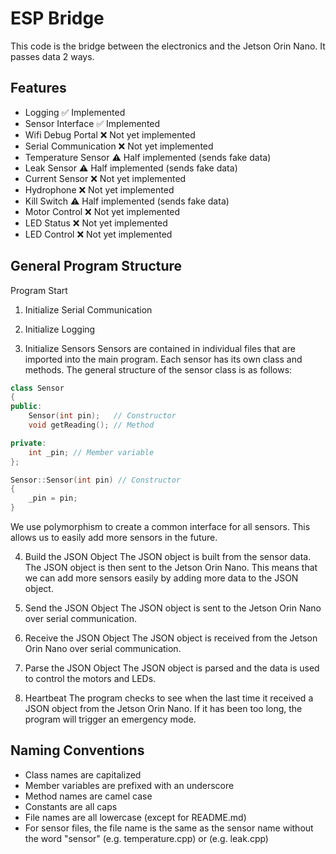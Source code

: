 # ESP Bridge

This code is the bridge between the electronics and the Jetson Orin Nano. It passes data 2 ways.

## Features

- Logging ✅ Implemented
- Sensor Interface ✅ Implemented
- Wifi Debug Portal ❌ Not yet implemented
- Serial Communication ❌ Not yet implemented
- Temperature Sensor ⚠️ Half implemented (sends fake data)
- Leak Sensor ⚠️ Half implemented (sends fake data)
- Current Sensor ❌ Not yet implemented
- Hydrophone ❌ Not yet implemented
- Kill Switch ⚠️ Half implemented (sends fake data)
- Motor Control ❌ Not yet implemented
- LED Status ❌ Not yet implemented
- LED Control ❌ Not yet implemented

## General Program Structure

Program Start

1. Initialize Serial Communication

2. Initialize Logging

3. Initialize Sensors
   Sensors are contained in individual files that are imported into the main program. Each sensor has its own class and methods. The general structure of the sensor class is as follows:

```c++
class Sensor
{
public:
    Sensor(int pin);   // Constructor
    void getReading(); // Method

private:
    int _pin; // Member variable
};

Sensor::Sensor(int pin) // Constructor
{
    _pin = pin;
}
```

We use polymorphism to create a common interface for all sensors. This allows us to easily add more sensors in the future.

4. Build the JSON Object
   The JSON object is built from the sensor data. The JSON object is then sent to the Jetson Orin Nano.
   This means that we can add more sensors easily by adding more data to the JSON object.

5. Send the JSON Object
   The JSON object is sent to the Jetson Orin Nano over serial communication.

6. Receive the JSON Object
   The JSON object is received from the Jetson Orin Nano over serial communication.

7. Parse the JSON Object
   The JSON object is parsed and the data is used to control the motors and LEDs.

8. Heartbeat
   The program checks to see when the last time it received a JSON object from the Jetson Orin Nano. If it has been too long, the program will trigger an emergency mode.

## Naming Conventions

- Class names are capitalized
- Member variables are prefixed with an underscore
- Method names are camel case
- Constants are all caps
- File names are all lowercase (except for README.md)
- For sensor files, the file name is the same as the sensor name without the word "sensor" (e.g. temperature.cpp) or (e.g. leak.cpp)
